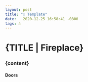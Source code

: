 ```yaml
---
layout: post
title: "☃️ Template"
date:   2020-12-25 16:58:41 -0800
tags: ☃️
---
```


# {TITLE | Fireplace}

### {content}

#### Doors